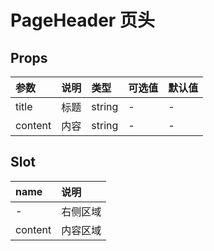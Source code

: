 # PageHeader 页头

## Props

| 参数    | 说明 | 类型   | 可选值 | 默认值 |
| :------ | :--- | :----- | :----- | :----- |
| title   | 标题 | string | -      | -      |
| content | 内容 | string | -      | -      |

## Slot

| name    | 说明     |
| :------ | :------- |
| -       | 右侧区域 |
| content | 内容区域 |